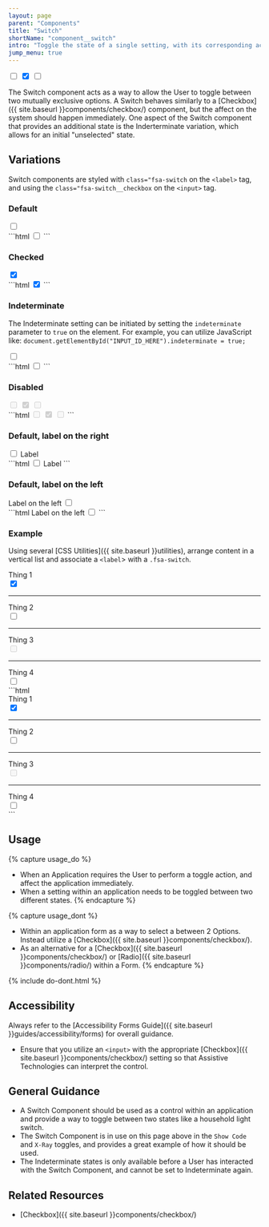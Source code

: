 ```yaml
---
layout: page
parent: "Components"
title: "Switch"
shortName: "component__switch"
intro: "Toggle the state of a single setting, with its corresponding action immediately taking effect."
jump_menu: true
---
```


<div class="ds-preview">
  <label class="fsa-switch">
    <input type="checkbox" class="fsa-switch__checkbox">
    <span class="fsa-switch__track"></span>
  </label>
  <label class="fsa-switch">
    <input checked type="checkbox" class="fsa-switch__checkbox">
    <span class="fsa-switch__track"></span>
  </label>
  <label class="fsa-switch">
    <input type="checkbox" class="fsa-switch__checkbox" id="switch-indeterminate-example__00">
    <span class="fsa-switch__track"></span>
  </label>
  <script>
    document.getElementById("switch-indeterminate-example__00").indeterminate = true;
  </script>
</div>

The Switch component acts as a way to allow the User to toggle between two mutually exclusive options. A Switch behaves similarly to a [Checkbox]({{ site.baseurl }}components/checkbox/) component, but the affect on the system should happen immediately. One aspect of the Switch component that provides an additional state is the Inderterminate variation, which allows for an initial "unselected" state.

## Variations

Switch components are styled with `class="fsa-switch` on the `<label>` tag, and using the `class="fsa-switch__checkbox` on the `<input>` tag.

### Default

<div class="ds-preview">
  <label class="fsa-switch">
    <input type="checkbox" class="fsa-switch__checkbox" id="switch-example__123" name="switch-example__123">
    <span class="fsa-switch__track"></span>
  </label>
</div>
```html
<label class="fsa-switch">
  <input type="checkbox" class="fsa-switch__checkbox" id="switch-example__123" name="switch-example__123">
  <span class="fsa-switch__track"></span>
</label>
```

### Checked
<div class="ds-preview">
  <label class="fsa-switch">
    <input checked type="checkbox" class="fsa-switch__checkbox" id="switch-example__456" name="switch-example__456">
    <span class="fsa-switch__track"></span>
  </label>
</div>
```html
<label class="fsa-switch">
  <input checked type="checkbox" class="fsa-switch__checkbox" id="switch-example__456" name="switch-example__456">
  <span class="fsa-switch__track"></span>
</label>
```

### Indeterminate

The Indeterminate setting can be initiated by setting the `indeterminate` parameter to `true` on the element. For example, you can utilize JavaScript like: `document.getElementById("INPUT_ID_HERE").indeterminate = true;`

<div class="ds-preview">
  <label class="fsa-switch">
    <input type="checkbox" class="fsa-switch__checkbox" id="checkbox-indeterminate-example__01" name="checkbox-indeterminate-example__01">
    <span class="fsa-switch__track"></span>
  </label>
  <script>
    document.getElementById("checkbox-indeterminate-example__01").indeterminate = true;
  </script>
</div>
```html
<label class="fsa-switch">
  <input type="checkbox" class="fsa-switch__checkbox" id="checkbox-indeterminate-example__01" name="checkbox-indeterminate-example__01">
  <span class="fsa-switch__track"></span>
</label>
```

### Disabled
<div class="ds-preview">
  <label class="fsa-switch">
    <input disabled type="checkbox" class="fsa-switch__checkbox">
    <span class="fsa-switch__track"></span>
  </label>
  <label class="fsa-switch">
    <input checked disabled type="checkbox" class="fsa-switch__checkbox">
    <span class="fsa-switch__track"></span>
  </label>
  <label class="fsa-switch">
    <input type="checkbox" class="fsa-switch__checkbox" id="checkbox-indeterminate-example__02" disabled>
    <span class="fsa-switch__track"></span>
  </label>
  <script>
    document.getElementById("checkbox-indeterminate-example__02").indeterminate = true;
  </script>
</div>
```html
<label class="fsa-switch">
  <input disabled type="checkbox" class="fsa-switch__checkbox">
  <span class="fsa-switch__track"></span>
</label>
<label class="fsa-switch">
  <input checked disabled type="checkbox" class="fsa-switch__checkbox">
  <span class="fsa-switch__track"></span>
</label>
<label class="fsa-switch">
  <input type="checkbox" class="fsa-switch__checkbox" id="checkbox-indeterminate-example__02" disabled>
  <span class="fsa-switch__track"></span>
</label>
```

### Default, label on the right
<div class="ds-preview">
  <label class="fsa-switch">
    <input type="checkbox" class="fsa-switch__checkbox" id="switch-example__wy7" name="switch-example__wy7">
    <span class="fsa-switch__track"></span>
  </label>
  <label class="fsa-m-l--xs" for="switch-example__wy7">Label</label>
</div>
```html
<label class="fsa-switch">
  <input type="checkbox" class="fsa-switch__checkbox" id="switch-example__wy7" name="switch-example__wy7">
  <span class="fsa-switch__track"></span>
</label>
<label class="fsa-m-l--xs" for="switch-example__wy7">Label</label>
```

### Default, label on the left
<div class="ds-preview">
  <label class="fsa-m-r--xs" for="switch-example__hghg7s_1">Label on the left</label>
  <label class="fsa-switch">
    <input type="checkbox" class="fsa-switch__checkbox" id="switch-example__hghg7s_1" name="switch-example__hghg7s_1">
    <span class="fsa-switch__track"></span>
  </label>
</div>
```html
<label class="fsa-m-r--xs" for="switch-example__hghg7s_1">Label on the left</label>
<label class="fsa-switch">
  <input type="checkbox" class="fsa-switch__checkbox" id="switch-example__hghg7s_1" name="switch-example__hghg7s_1">
  <span class="fsa-switch__track"></span>
</label>
```

### Example
Using several [CSS Utilities]({{ site.baseurl }}utilities), arrange content in a vertical list and associate a `<label`> with a `.fsa-switch`.
<div class="ds-preview">
  <div class="fsa-grid">
    <div class="fsa-grid__1 fsa-grid__1/3@m">
      <div class="fsa-box fsa-p--s">
        <div class="fsa-clearfix">
          <div class="fsa-float--left">
            <label class="fsa-m-r--xs" for="switch-thing__01">Thing 1</label>
          </div>
          <div class="fsa-float--right">
            <label class="fsa-switch">
              <input type="checkbox" class="fsa-switch__checkbox" id="switch-thing__01" name="switch-thing__01" checked>
              <span class="fsa-switch__track"></span>
            </label>
          </div>
        </div>
        <hr class="fsa-m-t--xs fsa-m-b--xs">
        <div class="fsa-clearfix">
          <div class="fsa-float--left">
            <label class="fsa-m-r--xs" for="switch-thing__02">Thing 2</label>
          </div>
          <div class="fsa-float--right">
            <label class="fsa-switch">
              <input type="checkbox" class="fsa-switch__checkbox" id="switch-thing__02" name="switch-thing__02">
              <span class="fsa-switch__track"></span>
            </label>
          </div>
        </div>
        <hr class="fsa-m-t--xs fsa-m-b--xs">
        <div class="fsa-clearfix">
          <div class="fsa-float--left">
            <label class="fsa-m-r--xs" for="switch-thing__03">Thing 3</label>
          </div>
          <div class="fsa-float--right">
            <label class="fsa-switch">
              <input type="checkbox" class="fsa-switch__checkbox" id="switch-thing__03" name="switch-thing__03" disabled>
              <span class="fsa-switch__track"></span>
            </label>
          </div>
        </div>
        <hr class="fsa-m-t--xs fsa-m-b--xs">
        <div class="fsa-clearfix">
          <div class="fsa-float--left">
            <label class="fsa-m-r--xs" for="switch-thing__04">Thing 4</label>
          </div>
          <div class="fsa-float--right">
            <label class="fsa-switch">
              <input type="checkbox" class="fsa-switch__checkbox" id="switch-thing__04" name="switch-thing__04">
              <span class="fsa-switch__track"></span>
            </label>
          </div>
        </div>
      </div>
    </div>
  </div>
</div>
```html
<div class="fsa-grid">
  <div class="fsa-grid__1 fsa-grid__1/3@m">
    <div class="fsa-box fsa-p--s">
      <div class="fsa-clearfix">
        <div class="fsa-float--left">
          <label class="fsa-m-r--xs" for="switch-thing__01">Thing 1</label>
        </div>
        <div class="fsa-float--right">
          <label class="fsa-switch">
            <input type="checkbox" class="fsa-switch__checkbox" id="switch-thing__01" name="switch-thing__01" checked>
            <span class="fsa-switch__track"></span>
          </label>
        </div>
      </div>
      <hr class="fsa-m-t--xs fsa-m-b--xs">
      <div class="fsa-clearfix">
        <div class="fsa-float--left">
          <label class="fsa-m-r--xs" for="switch-thing__02">Thing 2</label>
        </div>
        <div class="fsa-float--right">
          <label class="fsa-switch">
            <input type="checkbox" class="fsa-switch__checkbox" id="switch-thing__02" name="switch-thing__02">
            <span class="fsa-switch__track"></span>
          </label>
        </div>
      </div>
      <hr class="fsa-m-t--xs fsa-m-b--xs">
      <div class="fsa-clearfix">
        <div class="fsa-float--left">
          <label class="fsa-m-r--xs" for="switch-thing__03">Thing 3</label>
        </div>
        <div class="fsa-float--right">
          <label class="fsa-switch">
            <input type="checkbox" class="fsa-switch__checkbox" id="switch-thing__03" name="switch-thing__03" disabled>
            <span class="fsa-switch__track"></span>
          </label>
        </div>
      </div>
      <hr class="fsa-m-t--xs fsa-m-b--xs">
      <div class="fsa-clearfix">
        <div class="fsa-float--left">
          <label class="fsa-m-r--xs" for="switch-thing__04">Thing 4</label>
        </div>
        <div class="fsa-float--right">
          <label class="fsa-switch">
            <input type="checkbox" class="fsa-switch__checkbox" id="switch-thing__04" name="switch-thing__04">
            <span class="fsa-switch__track"></span>
          </label>
        </div>
      </div>
    </div>
  </div>
</div>
```

## Usage

{% capture usage_do %}
* When an Application requires the User to perform a toggle action, and affect the application immediately.
* When a setting within an application needs to be toggled between two different states.
{% endcapture %}

{% capture usage_dont %}
* Within an application form as a way to select a between 2 Options. Instead utilize a [Checkbox]({{ site.baseurl }}components/checkbox/).
* As an alternative for a [Checkbox]({{ site.baseurl }}components/checkbox/) or [Radio]({{ site.baseurl }}components/radio/) within a Form.
{% endcapture %}

{% include do-dont.html %}

## Accessibility

Always refer to the [Accessibility Forms Guide]({{ site.baseurl }}guides/accessibility/forms) for overall guidance.

* Ensure that you utilize an `<input>` with the appropriate [Checkbox]({{ site.baseurl }}components/checkbox/) setting so that Assistive Technologies can interpret the control.

## General Guidance

* A Switch Component should be used as a control within an application and provide a way to toggle between two states like a household light switch.
* The Switch Component is in use on this page above in the `Show Code` and `X-Ray` toggles, and provides a great example of how it should be used.
* The Indeterminate states is only available before a User has interacted with the Switch Component, and cannot be set to Indeterminate again.

## Related Resources

* [Checkbox]({{ site.baseurl }}components/checkbox/)
